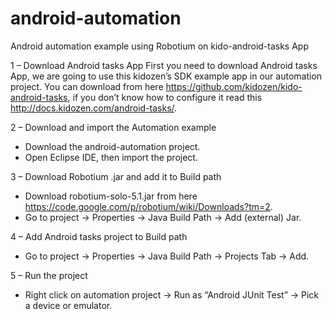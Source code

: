 android-automation
==================

Android automation example using Robotium on kido-android-tasks App

1 – Download Android tasks App
First you need to download Android tasks App, we are going to use this kidozen’s SDK example app in our automation project.
You can download from here https://github.com/kidozen/kido-android-tasks, if you don’t know how to configure it read this http://docs.kidozen.com/android-tasks/.

2 – Download and import the Automation example

- Download the android-automation project.
- Open Eclipse IDE, then import the project.

3 – Download Robotium .jar and add it to Build path

- Download robotium-solo-5.1.jar from here https://code.google.com/p/robotium/wiki/Downloads?tm=2.
- Go to project -> Properties -> Java Build Path -> Add (external) Jar.

4 – Add Android tasks project to Build path

- Go to project -> Properties -> Java Build Path -> Projects Tab -> Add.

5 – Run the project

- Right click on automation project -> Run as “Android JUnit Test” -> Pick a device or emulator.
